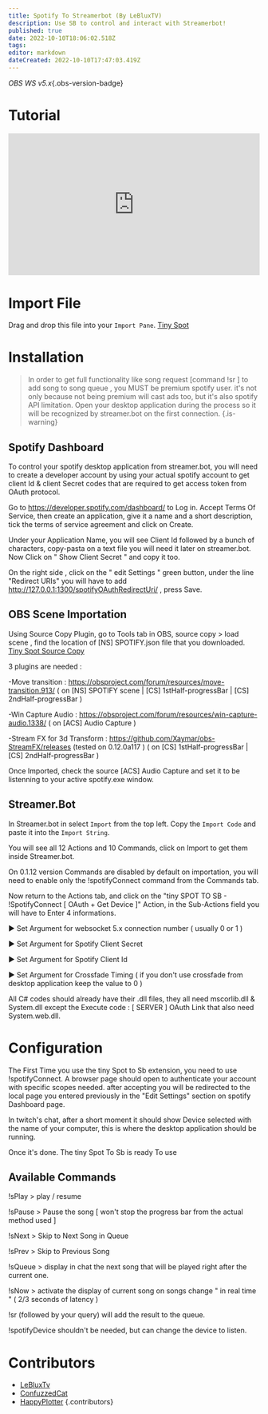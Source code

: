 ```yaml
---
title: Spotify To Streamerbot (By LeBluxTV)
description: Use SB to control and interact with Streamerbot!
published: true
date: 2022-10-10T18:06:02.518Z
tags: 
editor: markdown
dateCreated: 2022-10-10T17:47:03.419Z
---
```




*OBS WS v5.x*{.obs-version-badge} 

# Tutorial

<div class=“iframe-container”><iframe src="https://www.youtube.com/embed/tEMan7s0XAg" title="YouTube video player" frameborder="0" allow="accelerometer; autoplay; clipboard-write; encrypted-media; gyroscope; picture-in-picture; fullscreen" allow fullscreen style="border: none; max-width: 100%; width: 100%; aspect-ratio: 16/9;"></iframe></div>

# Import File
Drag and drop this file into your `Import Pane`.
[Tiny Spot](/overlays/spotify/files/TinySpot.sb)

# Installation
> In order to get full functionality like song request [command !sr ] to add song to song queue , you MUST be premium spotify user. it's not only because not being premium will cast ads too, but it's also spotify API limitation.
Open your desktop application during the process so it will be recognized by streamer.bot on the first connection. 
{.is-warning}


## Spotify Dashboard 

To control your spotify desktop application from streamer.bot, you will need to create a developer account by using your actual spotify account to get client Id & client Secret codes that are required to get access token from OAuth protocol.

Go to https://developer.spotify.com/dashboard/ to Log in.
Accept Terms Of Service, then create an application, give it a name and a short description, tick the terms of service agreement and click on Create.

Under your Application Name, you will see Client Id followed by a bunch of characters, copy-pasta on a text file you will need it later on streamer.bot. Now Click on " Show Client Secret " and copy it too. 

On the right side , click on the " edit Settings " green button, under the line "Redirect URIs" you will have to add http://127.0.0.1:1300/spotifyOAuthRedirectUri/ , press Save. 


## OBS Scene Importation

Using Source Copy Plugin, go to Tools tab in OBS, source copy > load scene , find the location of [NS] SPOTIFY.json file that you downloaded. 
[Tiny Spot Source Copy](/overlays/spotify/files/Tiny%20Spot%20Source%20Copy.zip)


3 plugins are needed : 

-Move transition : https://obsproject.com/forum/resources/move-transition.913/
( on [NS] SPOTIFY scene | [CS] 1stHalf-progressBar | [CS] 2ndHalf-progressBar )

-Win Capture Audio : https://obsproject.com/forum/resources/win-capture-audio.1338/
( on [ACS] Audio Capture )

-Stream FX for 3d Transform : https://github.com/Xaymar/obs-StreamFX/releases (tested on 0.12.0a117 )
( on [CS] 1stHalf-progressBar | [CS] 2ndHalf-progressBar )

Once Imported, check the source [ACS] Audio Capture and set it to be listenning to your active spotify.exe window.  

## Streamer.Bot 

In Streamer.bot in select `Import` from the top left.
Copy the `Import Code` and paste it into the `Import String`.

You will see all 12 Actions and 10 Commands, click on Import to get them inside Streamer.bot.

On 0.1.12 version Commands are disabled by default on importation, you will need to enable only the !spotifyConnect command from the Commands tab. 

Now return to the Actions tab, and click on the "tiny SPOT TO SB - !SpotifyConnect [ OAuth + Get Device ]" Action, in the Sub-Actions field you will have to Enter 4 informations. 

► Set Argument for websocket 5.x connection number ( usually 0 or 1 )

► Set Argument for Spotify Client Secret 

► Set Argument for Spotify Client Id 

► Set Argument for Crossfade Timing ( if you don't use crossfade from desktop application keep the value to 0 )

All C# codes should already have their .dll files, they all need mscorlib.dll & System.dll except 
the Execute code : [ SERVER ] OAuth Link that also need System.web.dll. 

# Configuration

The First Time you use the tiny Spot to Sb extension, you need to use !spotifyConnect. A browser page should open to authenticate your account with specific scopes needed. after accepting you will be redirected to the local page you entered previously in the "Edit Settings" section on spotify Dashboard page. 

In twitch's chat, after a short moment it should show Device selected with the name of your computer, this is where the desktop application should be running. 

Once it's done. The tiny Spot To Sb is ready To use

## Available Commands

!sPlay > play / resume 

!sPause > Pause the song [ won't stop the progress bar from the actual method used ]

!sNext > Skip to Next Song in Queue 

!sPrev > Skip to Previous Song

!sQueue > display in chat the next song that will be played right after the current one.

!sNow > activate the display of current song on songs change " in real time " ( 2/3 seconds of latency )

!sr (followed by your query)  will add the result to the queue.

!spotifyDevice shouldn't be needed, but can change the device to listen. 

# Contributors
 - [<i class="mdi mdi-twitch"></i> LeBluxTv](https://www.twitch.tv/LeBluxTV)
 - [<i class="mdi mdi-twitch"></i> ConfuzzedCat](https://www.twitch.tv/ConfuzzedCat)
  - [<i class="mdi mdi-twitch"></i> HappyPlotter](https://www.twitch.tv/HappyPlotter)
 {.contributors}
